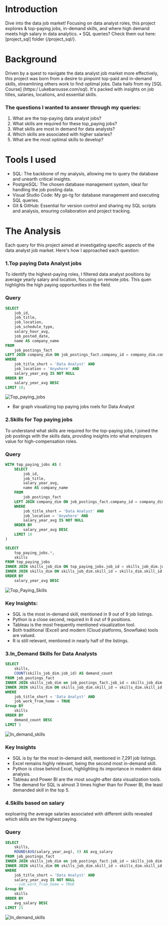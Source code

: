 # Introduction
Dive into the data job market! Focusing on data analyst roles, this project explores & top-paying jobs,
in-demand skills, and where high demand meets high salary in data analytics.
• SQL queries? Check them out here: [project_sql] folder {/project_sql/}.
# Background
Driven by a quest to navigate the data analyst job market more effectively, this project was born from a desire to pinpoint top-paid and in-demand skills, streamlining others work to find optimal jobs.
Data hails from my [SQL Course] (https:/ Lukebarousse.com/sql). It's packed with insights on job titles, salaries, locations, and essential skills.
### The questions I wanted to answer through my queries:
1. What are the top-paying data analyst jobs?
2. What skills are required for these top_paying jobs?
3. What skills are most in demand for data analysts?
4. Which skills are associated with higher salaries?
5. What are the most optimal skills to develop?
# Tools I used
- SQL: The backbone of my analysis, allowing me to query the database and unearth critical insights.
- PostgreSQL: The chosen database management system, ideal for handling the job posting data.
- Visual Studio Code: My go-tg for database management and executing SQL queries.
- Git & GitHub: Essential for version control and sharing my SQL scripts and analysis, ensuring collaboration and project tracking.
# The Analysis
Each query for this project aimed at investigating specific aspects of the data analyst job market.
Here's how I approached each question:
### 1.Top paying Data Analyst jobs
To identify the highest-paying roles, I filtered data analyst positions by average yearly salary and location, focusing on remote jobs. This quen highlights the high paying opportunities in the field.
### Query

```sql
SELECT
    job_id,
    job_title,
    job_location,
    job_schedule_type,
    salary_hour_avg,
    job_posted_date,
    name AS company_name
FROM
    job_postings_fact
LEFT JOIN company_dim ON job_postings_fact.company_id = company_dim.company_id
WHERE 
    job_title_short = 'Data Analyst' AND 
    job_location = 'Anywhere' AND
    salary_year_avg IS NOT NULL
ORDER BY
    salary_year_avg DESC
LIMIT 10;
```
![Top_paying_jobs](https://raw.githubusercontent.com/Vishnu03T/SQL_PROJECT_DATA_JOB/main/query_1.jpg)
* Bar graph visualizing top paying jobs roels for Data Analyst

### 2.Skills for Top paying jobs
To understand what skills are required for the top-paying jobs, I joined the job postings with the skills data, providing insights into what employers value for high-compensation roles.
### Query
```sql
WITH top_paying_jobs AS (
    SELECT
        job_id,
        job_title,
        salary_year_avg,
        name AS company_name
    FROM
        job_postings_fact
    LEFT JOIN company_dim ON job_postings_fact.company_id = company_dim.company_id
    WHERE 
        job_title_short = 'Data Analyst' AND 
        job_location = 'Anywhere' AND
        salary_year_avg IS NOT NULL
    ORDER BY
        salary_year_avg DESC
    LIMIT 10
)

SELECT
    top_paying_jobs.*,
    skills
FROM top_paying_jobs
INNER JOIN skills_job_dim ON top_paying_jobs.job_id = skills_job_dim.job_id
INNER JOIN skills_dim ON skills_job_dim.skill_id = skills_dim.skill_id
ORDER BY 
    salary_year_avg DESC
```

![Top_Paying_Skills](https://raw.githubusercontent.com/Vishnu03T/SQL_PROJECT_DATA_JOB/main/query_2.jpg)

### Key Insights:
* SQL is the most in-demand skill, mentioned in 9 out of 9 job listings.
* Python is a close second, required in 8 out of 9 positions.
* Tableau is the most frequently mentioned visualization tool.
* Both traditional (Excel) and modern (Cloud platforms, Snowflake) tools are valued.
* R is still relevant, mentioned in nearly half of the listings.

### 3.In_Demand Skills for Data Analysts
```sql
SELECT
    skills,
    COUNT(skills_job_dim.job_id) AS demand_count
FROM job_postings_fact
INNER JOIN skills_job_dim on job_postings_fact.job_id = skills_job_dim.job_id
INNER JOIN skills_dim ON skills_job_dim.skill_id = skills_dim.skill_id
WHERE
    job_title_short = 'Data Analyst' AND
    job_work_from_home = TRUE
Group BY
    skills
ORDER BY
    demand_count DESC
LIMIT 5
```
![In_demand_skills](https://raw.githubusercontent.com/Vishnu03T/SQL_PROJECT_DATA_JOB/main/query_3.jpg)
### Key Insights
* SQL is by far the most in-demand skill, mentioned in 7,291 job listings.
* Excel remains highly relevant, being the second most in-demand skill.
* Python is close behind Excel, highlighting its importance in modern data analysis.
* Tableau and Power BI are the most sought-after data visualization tools.
* The demand for SQL is almost 3 times higher than for Power BI, the least demanded skill in the top 5.

### 4.Skills based on salary
exploaring the average salaries associated with different skills revealed which skills are the highest paying.
### Query
```sql
SELECT
    skills,
    ROUND(AVG(salary_year_avg), 0) AS avg_salary
FROM job_postings_fact
INNER JOIN skills_job_dim on job_postings_fact.job_id = skills_job_dim.job_id
INNER JOIN skills_dim ON skills_job_dim.skill_id = skills_dim.skill_id
WHERE
    job_title_short = 'Data Analyst' AND
    salary_year_avg IS NOT NULL
    --job_work_from_home = TRUE
Group BY
    skills
ORDER BY
    avg_salary DESC
LIMIT 25
```
![In_demand_skills](https://raw.githubusercontent.com/Vishnu03T/SQL_PROJECT_DATA_JOB/main/query_3.jpg)

